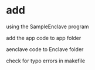 # add

using the SampleEnclave program 

add the app code to app folder 

aenclave code to Enclave folder 

check for typo errors in makefile 

